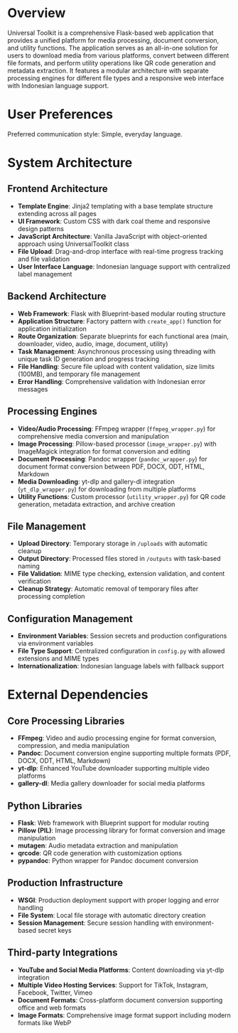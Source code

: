 # Overview

Universal Toolkit is a comprehensive Flask-based web application that provides a unified platform for media processing, document conversion, and utility functions. The application serves as an all-in-one solution for users to download media from various platforms, convert between different file formats, and perform utility operations like QR code generation and metadata extraction. It features a modular architecture with separate processing engines for different file types and a responsive web interface with Indonesian language support.

# User Preferences

Preferred communication style: Simple, everyday language.

# System Architecture

## Frontend Architecture
- **Template Engine**: Jinja2 templating with a base template structure extending across all pages
- **UI Framework**: Custom CSS with dark coal theme and responsive design patterns
- **JavaScript Architecture**: Vanilla JavaScript with object-oriented approach using UniversalToolkit class
- **File Upload**: Drag-and-drop interface with real-time progress tracking and file validation
- **User Interface Language**: Indonesian language support with centralized label management

## Backend Architecture
- **Web Framework**: Flask with Blueprint-based modular routing structure
- **Application Structure**: Factory pattern with `create_app()` function for application initialization
- **Route Organization**: Separate blueprints for each functional area (main, downloader, video, audio, image, document, utility)
- **Task Management**: Asynchronous processing using threading with unique task ID generation and progress tracking
- **File Handling**: Secure file upload with content validation, size limits (100MB), and temporary file management
- **Error Handling**: Comprehensive validation with Indonesian error messages

## Processing Engines
- **Video/Audio Processing**: FFmpeg wrapper (`ffmpeg_wrapper.py`) for comprehensive media conversion and manipulation
- **Image Processing**: Pillow-based processor (`image_wrapper.py`) with ImageMagick integration for format conversion and editing
- **Document Processing**: Pandoc wrapper (`pandoc_wrapper.py`) for document format conversion between PDF, DOCX, ODT, HTML, Markdown
- **Media Downloading**: yt-dlp and gallery-dl integration (`yt_dlp_wrapper.py`) for downloading from multiple platforms
- **Utility Functions**: Custom processor (`utility_wrapper.py`) for QR code generation, metadata extraction, and archive creation

## File Management
- **Upload Directory**: Temporary storage in `/uploads` with automatic cleanup
- **Output Directory**: Processed files stored in `/outputs` with task-based naming
- **File Validation**: MIME type checking, extension validation, and content verification
- **Cleanup Strategy**: Automatic removal of temporary files after processing completion

## Configuration Management
- **Environment Variables**: Session secrets and production configurations via environment variables
- **File Type Support**: Centralized configuration in `config.py` with allowed extensions and MIME types
- **Internationalization**: Indonesian language labels with fallback support

# External Dependencies

## Core Processing Libraries
- **FFmpeg**: Video and audio processing engine for format conversion, compression, and media manipulation
- **Pandoc**: Document conversion engine supporting multiple formats (PDF, DOCX, ODT, HTML, Markdown)
- **yt-dlp**: Enhanced YouTube downloader supporting multiple video platforms
- **gallery-dl**: Media gallery downloader for social media platforms

## Python Libraries
- **Flask**: Web framework with Blueprint support for modular routing
- **Pillow (PIL)**: Image processing library for format conversion and image manipulation
- **mutagen**: Audio metadata extraction and manipulation
- **qrcode**: QR code generation with customization options
- **pypandoc**: Python wrapper for Pandoc document conversion

## Production Infrastructure
- **WSGI**: Production deployment support with proper logging and error handling
- **File System**: Local file storage with automatic directory creation
- **Session Management**: Secure session handling with environment-based secret keys

## Third-party Integrations
- **YouTube and Social Media Platforms**: Content downloading via yt-dlp integration
- **Multiple Video Hosting Services**: Support for TikTok, Instagram, Facebook, Twitter, Vimeo
- **Document Formats**: Cross-platform document conversion supporting office and web formats
- **Image Formats**: Comprehensive image format support including modern formats like WebP